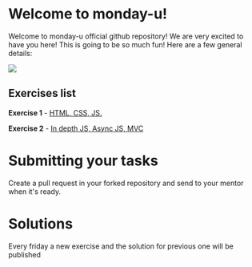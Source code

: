 # Welcome to monday-u!

Welcome to monday-u official github repository! We are very excited to have you here!
This is going to be so much fun! Here are a few general details:

![](https://i.ytimg.com/vi/6_zFLsW7z2E/maxresdefault.jpg)

## Exercises list

**Exercise 1** - [HTML, CSS, JS.](https://github.com/asshishkova/monday-u-exercises/tree/ex1/src/ex1)

**Exercise 2** - [In depth JS, Async JS, MVC](https://github.com/asshishkova/monday-u-exercises/tree/ex2/src/ex2)

# Submitting your tasks
Create a pull request in your forked repository and send to your mentor when it's ready.

# Solutions

Every friday a new exercise and the solution for previous one will be published
